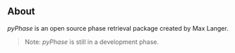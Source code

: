 ## About
*pyPhase* is an open source phase retrieval package created by Max Langer.

[\\]: # (Add links, contacts)


>Note:
>*pyPhase* is still in a development phase.